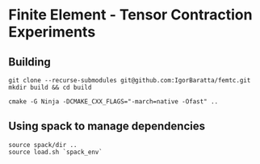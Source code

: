 # Finite Element - Tensor Contraction Experiments

## Building

```
git clone --recurse-submodules git@github.com:IgorBaratta/femtc.git
mkdir build && cd build

cmake -G Ninja -DCMAKE_CXX_FLAGS="-march=native -Ofast" ..
```

## Using spack to manage dependencies
```
source spack/dir ..
source load.sh `spack_env`
```
